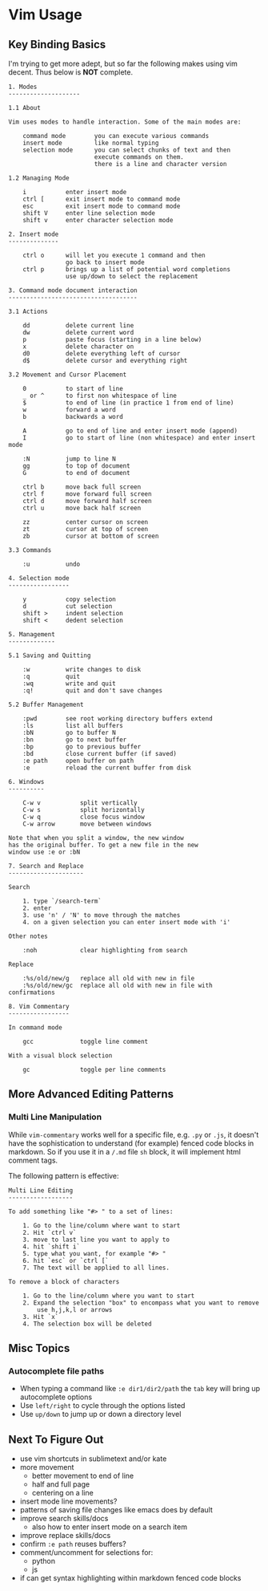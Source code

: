 # Vim Usage

## Key Binding Basics

I'm trying to get more adept, but so far the following makes using
vim decent. Thus below is **NOT** complete.

```
1. Modes
--------------------

1.1 About

Vim uses modes to handle interaction. Some of the main modes are:

    command mode        you can execute various commands
    insert mode         like normal typing
    selection mode      you can select chunks of text and then
                        execute commands on them.
                        there is a line and character version

1.2 Managing Mode

    i           enter insert mode
    ctrl [      exit insert mode to command mode
    esc         exit insert mode to command mode
    shift V     enter line selection mode
    shift v     enter character selection mode

2. Insert mode
--------------

    ctrl o      will let you execute 1 command and then
                go back to insert mode
    ctrl p      brings up a list of potential word completions
                use up/down to select the replacement

3. Command mode document interaction
------------------------------------

3.1 Actions

    dd          delete current line
    dw          delete current word
    p           paste focus (starting in a line below)
    x           delete character on
    d0          delete everything left of cursor
    d$          delete cursor and everything right

3.2 Movement and Cursor Placement

    0           to start of line
    _ or ^      to first non whitespace of line
    $           to end of line (in practice 1 from end of line)
    w           forward a word
    b           backwards a word

    A           go to end of line and enter insert mode (append)
    I           go to start of line (non whitespace) and enter insert mode

    :N          jump to line N
    gg          to top of document
    G           to end of document

    ctrl b      move back full screen
    ctrl f      move forward full screen
    ctrl d      move forward half screen
    ctrl u      move back half screen

    zz          center cursor on screen
    zt          cursor at top of screen
    zb          cursor at bottom of screen

3.3 Commands

    :u          undo

4. Selection mode
-----------------

    y           copy selection
    d           cut selection
    shift >     indent selection
    shift <     dedent selection

5. Management
-------------

5.1 Saving and Quitting

    :w          write changes to disk
    :q          quit
    :wq         write and quit
    :q!         quit and don't save changes

5.2 Buffer Management

    :pwd        see root working directory buffers extend
    :ls         list all buffers
    :bN         go to buffer N
    :bn         go to next buffer
    :bp         go to previous buffer
    :bd         close current buffer (if saved)
    :e path     open buffer on path
    :e          reload the current buffer from disk

6. Windows
----------

    C-w v           split vertically
    C-w s           split horizontally
    C-w q           close focus window
    C-w arrow       move between windows

Note that when you split a window, the new window
has the original buffer. To get a new file in the new
window use :e or :bN

7. Search and Replace
---------------------

Search

    1. type `/search-term`
    2. enter
    3. use 'n' / 'N' to move through the matches
    4. on a given selection you can enter insert mode with 'i'

Other notes

    :noh            clear highlighting from search

Replace

    :%s/old/new/g   replace all old with new in file
    :%s/old/new/gc  replace all old with new in file with confirmations

8. Vim Commentary
-----------------

In command mode

    gcc             toggle line comment

With a visual block selection

    gc              toggle per line comments

```

## More Advanced Editing Patterns

### Multi Line Manipulation

While `vim-commentary` works well for a specific file, e.g. `.py` or `.js`, it doesn't
have the sophistication to understand (for example) fenced code blocks in markdown.
So if you use it in a `/.md` file `sh` block, it will implement html comment tags.

The following pattern is effective:

```
Multi Line Editing
------------------

To add something like "#> " to a set of lines:

    1. Go to the line/column where want to start
    2. Hit `ctrl v`
    3. move to last line you want to apply to
    4. hit `shift i`
    5. type what you want, for example "#> "
    6. hit `esc` or `ctrl [`
    7. The text will be applied to all lines.

To remove a block of characters

    1. Go to the line/column where you want to start
    2. Expand the selection "box" to encompass what you want to remove
        use h,j,k,l or arrows
    3. Hit `x`
    4. The selection box will be deleted

```

## Misc Topics

### Autocomplete file paths

* When typing a command like `:e dir1/dir2/path` the `tab` key will bring up autocomplete options
* Use `left/right` to cycle through the options listed
* Use `up/down` to jump up or down a directory level


## Next To Figure Out

* use vim shortcuts in sublimetext and/or kate
* more movement
    * better movement to end of line
    * half and full page
    * centering on a line
* insert mode line movements?
* patterns of saving file changes like emacs does by default
* improve search skills/docs
    * also how to enter insert mode on a search item
* improve replace skills/docs
* confirm `:e path` reuses buffers?
* comment/uncomment for selections for:
    * python
    * js
* if can get syntax highlighting within markdown fenced code blocks


